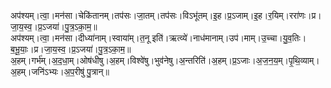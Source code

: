 

  
अप॑श्यम्।त्वा॒।मन॑सा।चेकि॑तानम्।तप॑सः।जा॒तम्।तप॑सः।विऽभू॑तम्।इ॒ह।प्र॒ऽजाम्।इ॒ह।र॒यिम्।ररा॑णः।प्र।जा॒य॒स्व॒।प्र॒ऽजया॑।पु॒त्र॒ऽका॒म॒॥  
अप॑श्यम्।त्वा॒।मन॑सा।दीध्या॑नाम्।स्वाया॑म्।त॒नू इति॑।ऋत्व्ये॑।नाध॑मानाम्।उप॑।माम्।उ॒च्चा।यु॒व॒तिः।ब॒भू॒याः॒।प्र।जा॒य॒स्व॒।प्र॒ऽजया॑।पु॒त्र॒ऽका॒म॒॥  
अ॒हम्।गर्भ॑म्।अ॒द॒धा॒म्।ओष॑धीषु।अ॒हम्।विश्वे॑षु।भुव॑नेषु।अ॒न्तरिति॑।अ॒हम्।प्र॒ऽजाः।अ॒ज॒न॒य॒म्।पृ॒थि॒व्याम्।अ॒हम्।जनि॑ऽभ्यः।अ॒प॒रीषु॑ पु॒त्रान्॥  
